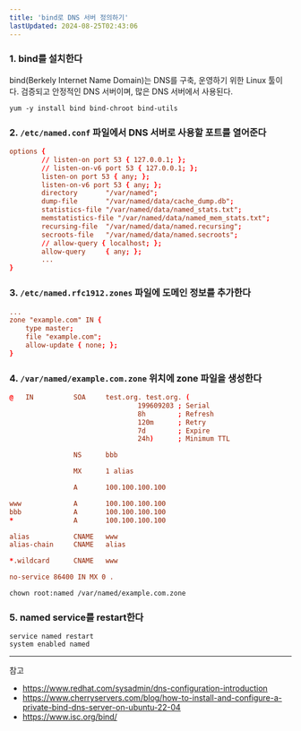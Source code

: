 ```yaml
---
title: 'bind로 DNS 서버 정의하기'
lastUpdated: 2024-08-25T02:43:06
---
```

### 1. bind를 설치한다

bind(Berkely Internet Name Domain)는 DNS를 구축, 운영하기 위한 Linux 툴이다. 검증되고 안정적인 DNS 서버이며, 많은 DNS 서버에서 사용된다.

```
yum -y install bind bind-chroot bind-utils
```

### 2. `/etc/named.conf` 파일에서 DNS 서버로 사용할 포트를 열어준다

```conf
options {
        // listen-on port 53 { 127.0.0.1; };
        // listen-on-v6 port 53 { 127.0.0.1; };
        listen-on port 53 { any; };
        listen-on-v6 port 53 { any; };
        directory       "/var/named";
        dump-file       "/var/named/data/cache_dump.db";
        statistics-file "/var/named/data/named_stats.txt";
        memstatistics-file "/var/named/data/named_mem_stats.txt";
        recursing-file  "/var/named/data/named.recursing";
        secroots-file   "/var/named/data/named.secroots";
        // allow-query { localhost; };
        allow-query     { any; };
        ...
}
```

### 3. `/etc/named.rfc1912.zones` 파일에 도메인 정보를 추가한다

```conf
...
zone "example.com" IN {
    type master;
    file "example.com";
    allow-update { none; };
}
```

### 4. `/var/named/example.com.zone` 위치에 zone 파일을 생성한다

```conf
@   IN          SOA     test.org. test.org. (
                                199609203 ; Serial
                                8h        ; Refresh
                                120m      ; Retry
                                7d        ; Expire
                                24h)      ; Minimum TTL

                NS      bbb

                MX      1 alias

                A       100.100.100.100

www             A       100.100.100.100
bbb             A       100.100.100.100
*               A       100.100.100.100

alias           CNAME   www
alias-chain     CNAME   alias

*.wildcard      CNAME   www

no-service 86400 IN MX 0 .
```

```
chown root:named /var/named/example.com.zone
```

### 5. named service를 restart한다

```
service named restart
system enabled named
```

---
참고

- <https://www.redhat.com/sysadmin/dns-configuration-introduction>
- <https://www.cherryservers.com/blog/how-to-install-and-configure-a-private-bind-dns-server-on-ubuntu-22-04>
- <https://www.isc.org/bind/>
